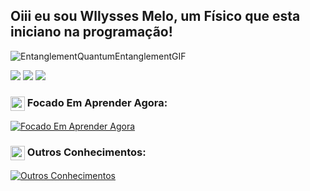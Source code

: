 ## Oiii eu sou Wllysses Melo, um Físico que esta iniciano na programação!
![EntanglementQuantumEntanglementGIF](https://github.com/user-attachments/assets/ef3e5952-535d-4e91-8d23-ecd374e36137)

<div> 
  <a href="https://instagram.com/melo.wllysses" target="_blank"><img src="https://img.shields.io/badge/-Instagram-%23E4405F?style=for-the-badge&logo=instagram&logoColor=white" target="_blank"></a>
  <a href = "wllyssesmelo214@gmail.com"><img src="https://img.shields.io/badge/-Gmail-%23333?style=for-the-badge&logo=gmail&logoColor=white" target="_blank"></a>
  <a href="linkedin.com/in/wllysses-melo-139681215" target="_blank"><img src="https://img.shields.io/badge/-LinkedIn-%230077B5?style=for-the-badge&logo=linkedin&logoColor=white" target="_blank"></a> 
  
</div>



### <div><img src="https://raw.githubusercontent.com/Tarikul-Islam-Anik/Animated-Fluent-Emojis/master/Emojis/Hand%20gestures/Brain.png" alt="Brain Emoji" width="23px" align="top" /> Focado Em Aprender Agora:</div>
[![Focado Em Aprender Agora](https://skillicons.dev/icons?i=py,mysql,r)](https://skillicons.dev)
### <div><img src="https://raw.githubusercontent.com/Tarikul-Islam-Anik/Animated-Fluent-Emojis/master/Emojis/Smilies/Nerd%20Face.png" alt="Nerd Face" width="23px" align="top" /> Outros Conhecimentos:</div>
[![Outros Conhecimentos](https://skillicons.dev/icons?i=blender,postgres,html,css,js)](https://skillicons.dev)





